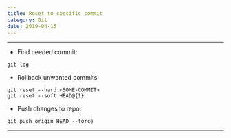 ```yaml
---
title: Reset to specific commit
category: Git
date: 2019-04-15
---
```


-----

* Find needed commit:
```
git log 
```

* Rollback unwanted commits:
```
git reset --hard <SOME-COMMIT>
git reset --soft HEAD@{1}
```

* Push changes to repo:
```
git push origin HEAD --force
```

-----